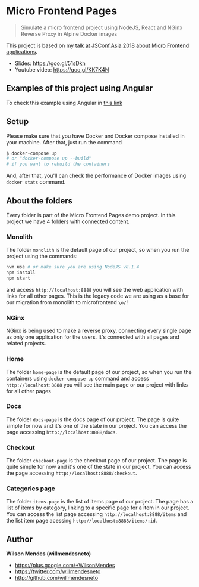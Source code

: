 # Micro Frontend Pages

> Simulate a micro frontend project using NodeJS, React and NGinx Reverse Proxy in Alpine Docker images

This project is based on [my talk at JSConf.Asia 2018 about Micro Frontend applications](https://goo.gl/KK7K4N).

- Slides: https://goo.gl/51sDkh
- Youtube video: https://goo.gl/KK7K4N

## Examples of this project using Angular

To check this example using Angular in [this link](http://bit.ly/ngx-micro-frontend-pages)

## Setup

Please make sure that you have Docker and Docker compose installed in your machine. After that, just run the command

```bash
$ docker-compose up
# or "docker-compose up --build"
# if you want to rebuild the containers
```

And, after that, you'll can check the performance of Docker images using `docker stats` command.

## About the folders

Every folder is part of the Micro Frontend Pages demo project. In this project we have 4 folders with connected content.

### Monolith

The folder `monolith` is the default page of our project, so when you run the project using the commands:

```bash
nvm use # or make sure you are using NodeJS v8.1.4
npm install
npm start
```

and access `http://localhost:8888` you will see the web application with links for all other pages. This is the legacy code we are using as a base for our migration from monolith to microfrontend `\o/`!

### NGinx

NGinx is being used to make a reverse proxy, connecting every single page as only one application for the users. It's connected with all pages and related projects.

### Home

The folder `home-page` is the default page of our project, so when you run the containers using `docker-compose up` command and access `http://localhost:8888` you will see the main page or our project with links for all other pages

### Docs

The folder `docs-page` is the docs page of our project. The page is quite simple for now and it's one of the state in our project. You can access the page accessing `http://localhost:8888/docs`.

### Checkout

The folder `checkout-page` is the checkout page of our project. The page is quite simple for now and it's one of the state in our project. You can access the page accessing `http://localhost:8888/checkout`.

### Categories page

The folder `items-page` is the list of items page of our project. The page has a list of items by category, linking to a specific page for a item in our project. You can access the list page accessing `http://localhost:8888/items` and the list item page acessing `http://localhost:8888/items/:id`.

## Author

**Wilson Mendes (willmendesneto)**

- <https://plus.google.com/+WilsonMendes>
- <https://twitter.com/willmendesneto>
- <http://github.com/willmendesneto>

